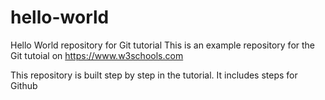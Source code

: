 # hello-world
Hello World repository for Git tutorial
This is an example repository for the Git tutoial on https://www.w3schools.com

This repository is built step by step in the tutorial.
It includes steps for Github
